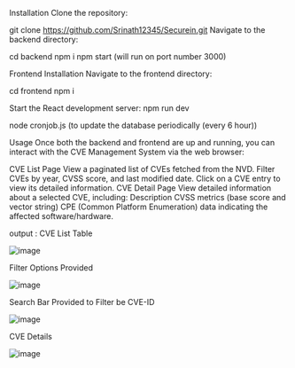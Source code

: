 Installation
Clone the repository:

git clone https://github.com/Srinath12345/Securein.git
Navigate to the backend directory:

cd backend
npm i 
npm start (will run on port number 3000)

Frontend Installation
Navigate to the frontend directory:

cd frontend
npm i

Start the React development server:
npm run dev

node cronjob.js (to update the database periodically (every 6 hour))


Usage
Once both the backend and frontend are up and running, you can interact with the CVE Management System via the web browser:

CVE List Page
View a paginated list of CVEs fetched from the NVD.
Filter CVEs by year, CVSS score, and last modified date.
Click on a CVE entry to view its detailed information.
CVE Detail Page
View detailed information about a selected CVE, including:
Description
CVSS metrics (base score and vector string)
CPE (Common Platform Enumeration) data indicating the affected software/hardware.


output :
CVE List Table

![image](https://github.com/user-attachments/assets/2103ed66-022b-4a9e-b268-6705e63d9d87)

Filter Options Provided

![image](https://github.com/user-attachments/assets/6333fda7-d33b-486a-a3f1-30662880f402)

Search Bar Provided to Filter be CVE-ID

![image](https://github.com/user-attachments/assets/d8ef1ced-29f4-4fa1-b8c5-3d38d0803aaf)

CVE Details

![image](https://github.com/user-attachments/assets/d31fb28d-418b-433c-a75c-5cd0726ec0a1)




